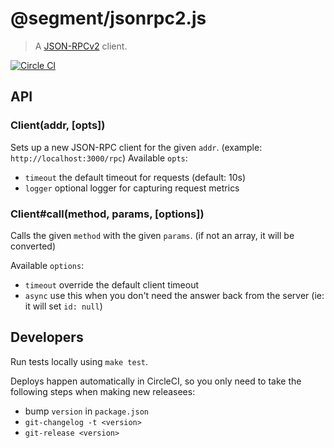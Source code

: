 # @segment/jsonrpc2.js

> A [JSON-RPCv2](http://www.jsonrpc.org/specification) client.

[![Circle CI](https://circleci.com/gh/segmentio/jsonrpc2.js.svg?style=svg&circle-token=2f500aa32b45326a85290a0b005412a1b283f813)](https://circleci.com/gh/segmentio/jsonrpc2.js)

## API

### Client(addr, [opts])

Sets up a new JSON-RPC client for the given `addr`. (example: `http://localhost:3000/rpc`)
Available `opts`:
 - `timeout` the default timeout for requests (default: 10s)
 - `logger` optional logger for capturing request metrics

### Client#call(method, params, [options])

Calls the given `method` with the given `params`. (if not an array, it will be converted)

Available `options`:
 - `timeout` override the default client timeout
 - `async` use this when you don't need the answer back from the server (ie: it will set `id: null`)

## Developers

Run tests locally using `make test`.

Deploys happen automatically in CircleCI, so you only need to take the following steps when
making new releasees:

 - bump `version` in `package.json`
 - `git-changelog -t <version>`
 - `git-release <version>`
